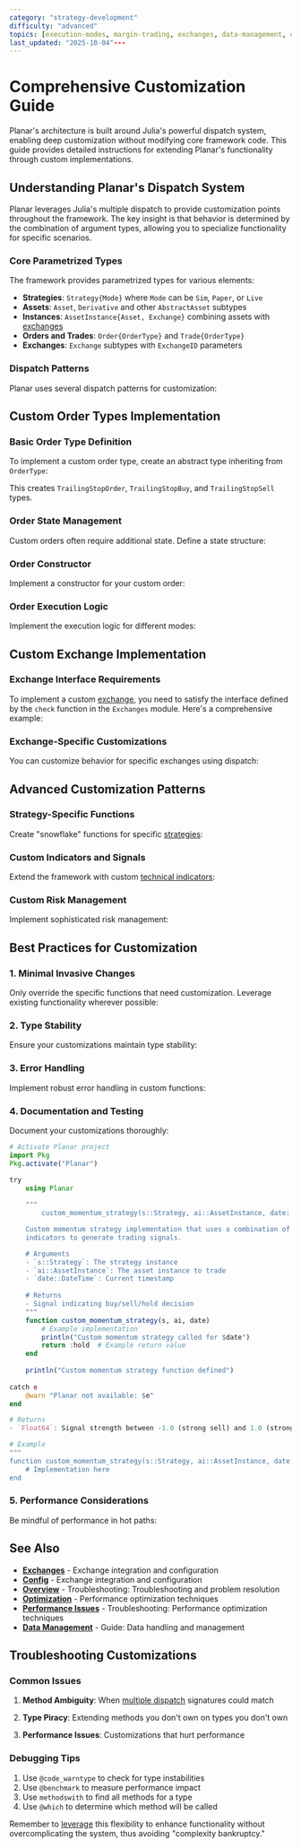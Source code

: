 ```yaml
---
category: "strategy-development"
difficulty: "advanced"
topics: [execution-modes, margin-trading, exchanges, data-management, optimization, strategy-development, troubleshooting]
last_updated: "2025-10-04"---
---
```


# Comprehensive Customization Guide

Planar's architecture is built around Julia's powerful dispatch system, enabling deep customization without modifying core framework code. This guide provides detailed instructions for extending Planar's functionality through custom implementations.

## Understanding Planar's Dispatch System

Planar leverages Julia's multiple dispatch to provide customization points throughout the framework. The key insight is that behavior is determined by the combination of argument types, allowing you to specialize functionality for specific scenarios.

### Core Parametrized Types

The framework provides parametrized types for various elements:
- **Strategies**: `Strategy{Mode}` where `Mode` can be `Sim`, `Paper`, or `Live`
- **Assets**: `Asset`, `Derivative` and other `AbstractAsset` subtypes
- **Instances**: `AssetInstance{Asset, Exchange}` combining assets with [exchanges](../exchanges.md)
- **Orders and Trades**: `Order{OrderType}` and `Trade{OrderType}`
- **Exchanges**: `Exchange` subtypes with `ExchangeID` parameters

### Dispatch Patterns

Planar uses several dispatch patterns for customization:


## Custom Order Types Implementation

### Basic Order Type Definition

To implement a custom order type, create an abstract type inheriting from `OrderType`:


This creates `TrailingStopOrder`, `TrailingStopBuy`, and `TrailingStopSell` types.

### Order State Management

Custom orders often require additional state. Define a state structure:


### Order Constructor

Implement a constructor for your custom order:


### Order Execution Logic

Implement the execution logic for different modes:


## Custom Exchange Implementation

### Exchange Interface Requirements

To implement a custom [exchange](../exchanges.md), you need to satisfy the interface defined by the `check` function in the `Exchanges` module. Here's a comprehensive example:


### Exchange-Specific Customizations

You can customize behavior for specific exchanges using dispatch:


## Advanced Customization Patterns

### Strategy-Specific Functions

Create "snowflake" functions for specific [strategies](../guides/../guides/strategy-development.md):


### Custom Indicators and Signals

Extend the framework with custom [technical indicators](../guides/../guides/strategy-development.md#technical-indicators):


### Custom Risk Management

Implement sophisticated risk management:


## Best Practices for Customization

### 1. Minimal Invasive Changes

Only override the specific functions that need customization. Leverage existing functionality wherever possible:


### 2. Type Stability

Ensure your customizations maintain type stability:


### 3. Error Handling

Implement robust error handling in custom functions:


### 4. Documentation and Testing

Document your customizations thoroughly:

```julia
# Activate Planar project
import Pkg
Pkg.activate("Planar")

try
    using Planar
    
    """
        custom_momentum_strategy(s::Strategy, ai::AssetInstance, date::DateTime)

    Custom momentum strategy implementation that uses a combination of RSI and MACD
    indicators to generate trading signals.

    # Arguments
    - `s::Strategy`: The strategy instance
    - `ai::AssetInstance`: The asset instance to trade
    - `date::DateTime`: Current timestamp
    
    # Returns
    - Signal indicating buy/sell/hold decision
    """
    function custom_momentum_strategy(s, ai, date)
        # Example implementation
        println("Custom momentum strategy called for $date")
        return :hold  # Example return value
    end
    
    println("Custom momentum strategy function defined")
    
catch e
    @warn "Planar not available: $e"
end

# Returns
- `Float64`: Signal strength between -1.0 (strong sell) and 1.0 (strong buy)

# Example
"""
function custom_momentum_strategy(s::Strategy, ai::AssetInstance, date::DateTime)
    # Implementation here
end
```

### 5. Performance Considerations

Be mindful of performance in hot paths:



## See Also

- **[Exchanges](../exchanges.md)** - Exchange integration and configuration
- **[Config](../config.md)** - Exchange integration and configuration
- **[Overview](../troubleshooting/index.md)** - Troubleshooting: Troubleshooting and problem resolution
- **[Optimization](../optimization.md)** - Performance optimization techniques
- **[Performance Issues](../troubleshooting/performance-issues.md)** - Troubleshooting: Performance optimization techniques
- **[Data Management](../guides/../guides/../guides/data-management.md)** - Guide: Data handling and management

## Troubleshooting Customizations

### Common Issues

1. **Method Ambiguity**: When [multiple dispatch](../guides/../guides/strategy-development.md#dispatch-system) signatures could match

2. **Type Piracy**: Extending methods you don't own on types you don't own

3. **Performance Issues**: Customizations that hurt performance

### Debugging Tips

1. Use `@code_warntype` to check for type instabilities
2. Use `@benchmark` to measure performance impact
3. Use `methodswith` to find all methods for a type
4. Use `@which` to determine which method will be called

Remember to [leverage](../guides/../guides/strategy-development.md#margin-modes) this flexibility to enhance functionality without overcomplicating the system, thus avoiding "complexity bankruptcy."
